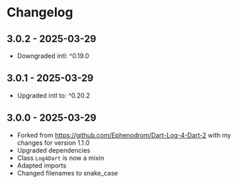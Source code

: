 # Changelog

## 3.0.2 - 2025-03-29

- Downgraded intl: ^0.19.0

## 3.0.1 - 2025-03-29

- Upgraded intl to: ^0.20.2

## 3.0.0 - 2025-03-29

- Forked from https://github.com/Ephenodrom/Dart-Log-4-Dart-2 with my changes for version 1.1.0
- Upgraded dependencies
- Class `Log4Dart` is now a mixin
- Adapted imports
- Changed filenames to snake_case
